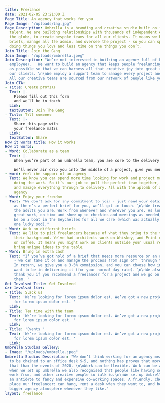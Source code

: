 ```yaml
---
title: Freelance
date: 2021-02-05 23:21:00 Z
Page Title: An agency that works for you
Page Image: "/uploads/bag.jpg"
Page Description: Umbrella is a branding and creative studio built on independent
  talent. We are building relationships with thousands of independent experts across
  the globe, to create bespoke teams for all our clients. It means we bring in the
  briefs, manage all the admin, and oversee the project - so you can spend more time
  doing things you love and less time on the things you don’t.
Join Title: Join the Gang
Join Image: "/uploads/umbrella.jpeg"
Join Description: "We’re not interested in building an agency full of bored and overworked
  employees.   We want to build an agency that keeps people freelancing for as long
  as possible so that we can harness all that creative joy into great results for
  our clients. \n\nWe employ a support team to manage every project and keep us operating.
  All our creative teams are sourced from our network of people like you."
Join CTA:
- Title: Create profile
  Text: |-
    Please fill out this form
    and we’ll be in touch
  Link: 
  textButton: Join The Gang
- Title: Tell someone
  Text: |-
    Share this page with
    your freelance mates
  Link: 
  textButton: Share
How it works title: How it works
How it works:
- Word: Collaborate as a team
  Text: |-
    When you’re part of an umbrella team, you are core to the delivery of the project and a hugely important asset to our client. The clients will get to know you. The team will rely on you. And we will, hopefully, grow very fond of you.

    We’ll never air drop you into the middle of a project, give you menial tasks to deliver, and not remember your name!
- Word: Feel the support of an agency
  Text: We know you can spend more time looking for work and project managing it than
    doing the work. So it’s our job to pull the perfect team together, oversee concepts
    and manage everything through to delivery. All with the aplomb of a traditional
    agency.
- Word: Enjoy your freedom
  Text: "We don’t ask for any commitment to join - just need your details. As soon
    as there’s a perfect brief for you, we’ll get in touch. \n\nWe treat you like
    the adults you are. Work from whenever and wherever you are. As long as you deliver
    great work, on time and show up to checkins and meetings as needed, you could
    be on a boat in the Seychelles for all we care (which was actually the case for
    one lucky sod)."
- Word: Work on different briefs
  Text: We like to pick freelancers because of what they bring to the table, not just
    their background. We’ve had architects work on Whiskey, and Print makers work
    on coffee. It means you might work on clients outside your usual remit and hopefully
    bring unique ideas to the table.
- Word: Bring in extra cash
  Text: "If you’ve got hold of a brief that needs more resource or an agency delivery
    - we can take it on and manage the process from sign off, through to production.
    In return, we give you a 3-5% commission, and you can choose how involved you
    want to be in delivering it (for your normal day rate). \n\nWe also offer a £50
    thank you if you recommend a freelancer for a project and we go on to contract
    them. "
Get Involved Title: Get Involved
Get Involved list:
- Title: Slack us
  Text: 'We’re looking for lorem ipsum dolor est. We’ve got a new project. We’re looking
    for lorem ipsum dolor est. '
  Link: 
- Title: Tea time with the team
  Text: 'We’re looking for lorem ipsum dolor est. We’ve got a new project. We’re looking
    for lorem ipsum dolor est. '
  Link: 
- Title: 'Events '
  Text: 'We’re looking for lorem ipsum dolor est. We’ve got a new project. We’re looking
    for lorem ipsum dolor est. '
  Link: 
Umbrella Studios Gallery:
- Image: "/uploads/umbrella.jpeg"
Umbrella Studios Description: "We don’t think working for an agency means you need
  to be chained to an office desk 9-5, and nothing has proven that more appropriately
  that than the events of 2020. \n\nWork can be flexible. Work can be anywhere. \n\nBut
  when we set up umbrella we also recognised that people like having somewhere to
  work from, and other creative people to talk to.\n\nWe set up Umbrella Studios as
  an antidote to fancy and expensive co-working spaces. A friendly, cheap and informal
  place our freelancers can hang, rent a desk when they want to, and be part of a
  bigger agency atmosphere whenever they like."
layout: freelance
---
```


